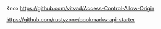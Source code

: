 Knox 
https://github.com/vitvad/Access-Control-Allow-Origin

https://github.com/rustyzone/bookmarks-api-starter